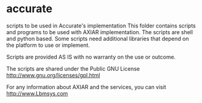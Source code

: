 # accurate
scripts to be used in Accurate's implementation
This folder contains scripts and programs 
to be used with AXIAR implementation.
The scripts are shell and python based.
Some scripts need additional libraries
that depend on the platform to use
or implement.

Scripts are provided AS IS
with no warranty on the use or outcome.

The scripts are shared under the Public
GNU License  http://www.gnu.org/licenses/gpl.html

For any information about AXIAR and the
services, you can visit
http://www.Lbmsys.com
